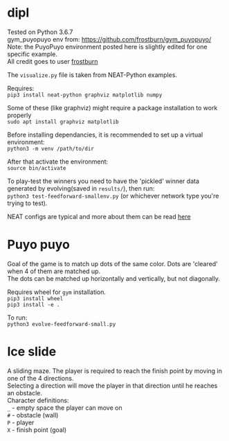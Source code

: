# dipl
Tested on Python 3.6.7  
gym_puyopuyo env from: https://github.com/frostburn/gym_puyopuyo/  
Note: the PuyoPuyo environment posted here is slightly edited for one specific example.  
All credit goes to user [frostburn](https://github.com/frostburn)

The `visualize.py` file is taken from NEAT-Python examples.

Requires:  
`pip3 install neat-python graphviz matplotlib numpy`

Some of these (like graphviz) might require a package installation to work properly  
`sudo apt install graphviz matplotlib`  

Before installing dependancies, it is recommended to set up a virtual environment:  
`python3 -m venv /path/to/dir`  

After that activate the environment:  
`source bin/activate`

To play-test the winners you need to have the 'pickled' winner data generated by evolving(saved in `results/`), then run:  
`python3 test-feedforward-smallenv.py` (or whichever network type you're trying to test).

NEAT configs are typical and more about them can be read [here](https://neat-python.readthedocs.io/en/latest/config_file.html)

# Puyo puyo  
Goal of the game is to match up dots of the same color. Dots are 'cleared' when 4 of them are matched up.  
The dots can be matched up horizontally and vertically, but not diagonally. 

Requires wheel for `gym` installation.  
`pip3 install wheel`  
`pip3 install -e .`

To run:  
`python3 evolve-feedforward-small.py`

# Ice slide
A sliding maze. The player is required to reach the finish point by moving in one of the 4 directions.  
Selecting a direction will move the player in that direction until he reaches an obstacle.  
Character definitions:  
`_` - empty space the player can move on  
`#` - obstacle (wall)  
`P` - player  
`X` - finish point (goal)  


